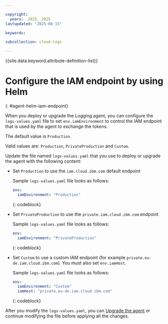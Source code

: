 ```yaml
---

copyright:
  years:  2025, 2025
lastupdated: "2025-08-15"

keywords:

subcollection: cloud-logs

---
```


{{site.data.keyword.attribute-definition-list}}


# Configure the IAM endpoint by using Helm
{: #agent-helm-iam-endpoint}

When you deploy or upgrade the Logging agent, you can configure the `logs-values.yaml` file to set `env.iamEnvironment` to control the IAM endpoint that is used by the agent to exchange the tokens.

The default value is `Production`.

Valid values are: `Production`, `PrivateProduction` and `Custom`.

Update the file named `logs-values.yaml` that you use to deploy or upgrade the agent with the following content:

- Set `Production` to use the `iam.cloud.ibm.com` default endpoint

    Sample `logs-values.yaml` file looks as follows:

    ```yaml
    env:
      iamEnvironment: "Production"
    ```
    {: codeblock}

- Set `PrivateProduction` to use the `private.iam.cloud.ibm.com` endpoint

    Sample `logs-values.yaml` file looks as follows:

    ```yaml
    env:
      iamEnvironment: "PrivateProduction"
    ```
    {: codeblock}

- Set `Custom` to use a custom IAM endpoint (for example `private.eu-de.iam.cloud.ibm.com`). You must also set `env.iamHost`.

    Sample `logs-values.yaml` file looks as follows:

    ```yaml
    env:
      iamEnvironment: "Custom"
      iamHost: "private.eu-de.iam.cloud.ibm.com"
    ```
    {: codeblock}


After you modify the `logs-values.yaml`, you can [Upgrade the agent](/docs/cloud-logs?topic=cloud-logs-agent-helm-update) or continue modifying the file before applying all the changes.
